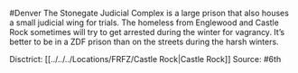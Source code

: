#Denver 
The Stonegate Judicial Complex is a large prison that also houses a small judicial wing for trials. The homeless from Englewood and Castle Rock sometimes will try to get arrested during the winter for vagrancy. It’s better to be in a ZDF prison than on the streets during the harsh winters.

Disctrict: [[../../../Locations/FRFZ/Castle Rock|Castle Rock]]
Source: #6th